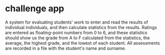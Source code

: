 # challenge app

A system for evaluating students' work to enter and read the results of individual individuals, and then calculate statistics from the results. 
Ratings are entered as floating-point numbers from 0 to 6, and these statistics should show us the grade from A to F calculated from the statistics,
the average, the highest grade, and the lowest of each student. All assessments are recorded in a file with the student's name and surname.
